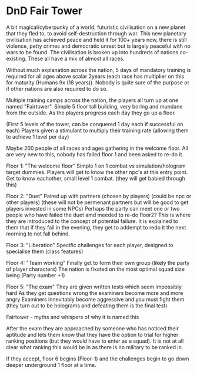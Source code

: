 # DnD Fair Tower

A bit magical/cyberpunky of a world, futuristic civilisation on a new planet that they fled to, to avoid self-destruction through war.
This new planetary civilisation has achieved peace and held it for 100+ years now, there is still violence, petty crimes and democratic unrest but is largely peaceful with no wars to be found. The civilisation is broken up into hundreds of nations co-existing. These all have a mix of almost all races.

Without much explanation across the nation, 5 days of mandatory training is required for all ages above scalar 2years (each race has multiplier on this for maturity (Humans 9x (18 years)). Nobody is quite sure of the purpose or if other nations are also required to do so.

Multiple training camps across the nation, the players all turn up at one named "Fairtower". Simple 5 floor tall building, very boring and mundane from the outside. As the players progress each day they go up a floor.

(First 5 levels of the tower, can be conquered 1 day each if successful on each)
Players given a stimulant to multiply their training rate (allowing them to achieve 1 level per day)

Maybe 200 people of all races and ages gathering in the welcome floor. All are very new to this, nobody has failed floor 1 and been asked to re-do it.

Floor 1: "The welcome floor"
Simple 1 on 1 combat vs simulation/hologram target dummies. Players will get to know the other npc's at this entry point. Get to know eachother, small level 1 combat. (they will get babied through this)

Floor 2: "Duet"
Paired up with partners (chosen by players) (could be npc or other players) (these will not be permenant partners but will be good to get players invested in some NPCs)
Perhaps the party can meet one or two people who have failed the duet amd meeded to re-do floor2? This is where they are introduced to the concept of potential failure. It is explained to them that if they fail in the evening, they get to addempt to redo it the next morning to not fall behind.

Floor 3: "Liberation"
Specific challenges for each player, designed to specialise them (class features)

Floor 4: "Team working"
Finally get to form their own group (likely the party of player characters)
The nation is fixated on the most optimal squad size being (Party number +1)

Floor 5: "The exam"
They are given written tests which seem impossibly hard
As they get questions wrong the examiners become more and more angry
Examiners innevitably become aggressive and you must fight them (they turn out to be holograms and defeating them is the final test)

Fairtower - myths and whispers of why it is named this

After the exam they are approached by someone who has noticed their aptitude and lets them know that they have the option to trial for higher ranking positions (but they would have to enter as a squad). It is not at all clear what ranking this would be in as there is no military to be ranked in.

If they accept, floor 6 begins (Floor-1) and the challenges begin to go down deeper underground 1 floor at a time.
